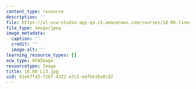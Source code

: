 ```yaml
---
content_type: resource
description: ''
file: https://ol-ocw-studio-app-qa.s3.amazonaws.com/courses/18-06-linear-algebra-spring-2010/81e67f4372074322a7c1eafbb10a8c82_18.06_L13.jpg
file_type: image/jpeg
image_metadata:
  caption: ''
  credit: ''
  image-alt: ''
learning_resource_types: []
ocw_type: OCWImage
resourcetype: Image
title: 18.06_L13.jpg
uid: 81e67f43-7207-4322-a7c1-eafbb10a8c82
---
```

